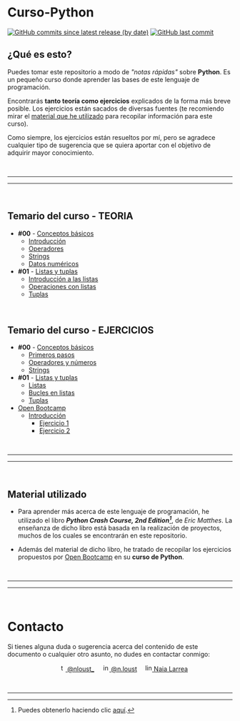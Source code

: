 # Curso-Python

[![GitHub commits since latest release (by date)](https://img.shields.io/github/commits-since/nlarrea/curso-python/fde91fb5c08999d8d28b0131381c89b6b71fc9eb?label=commits%20counter&style=flat-square)](https://github.com/nlarrea/curso-python/commits/main)
[![GitHub last commit](https://img.shields.io/github/last-commit/nlarrea/curso-python?style=flat-square)](https://github.com/NLarrea/curso-python/commits/main)

## ¿Qué es esto?

Puedes tomar este repositorio a modo de *"notas rápidas"* sobre **Python**. Es un pequeño curso donde aprender las bases de este lenguaje de programación.

Encontrarás **tanto teoría como ejercicios** explicados de la forma más breve posible. Los ejercicios están sacados de diversas fuentes (te recomiendo mirar el [material que he utilizado](#material-utilizado) para recopilar información para este curso).

Como siempre, los ejercicios están resueltos por mí, pero se agradece cualquier tipo de sugerencia que se quiera aportar con el objetivo de adquirir mayor conocimiento.


<br><hr>
<hr><br>

## Temario del curso - TEORIA

* **#00** - [Conceptos básicos](./TEORIA/00_conceptos_basicos/)
    * [Introducción](./TEORIA/00_conceptos_basicos/00_introduccion.py)
    * [Operadores](./TEORIA/00_conceptos_basicos/01_operadores.py)
    * [Strings](./TEORIA/00_conceptos_basicos/02_strings.py)
    * [Datos numéricos](./TEORIA/00_conceptos_basicos/03_numeros.py)
* **#01** - [Listas y tuplas](./TEORIA/01_listas_y_tuplas/)
    * [Introducción a las listas](./TEORIA/01_listas_y_tuplas/00_introduccion_listas.py)
    * [Operaciones con listas](./TEORIA/01_listas_y_tuplas/01_operaciones_con_listas.py)
    * [Tuplas](./TEORIA/01_listas_y_tuplas/02_tuplas.py)

<br>

## Temario del curso - EJERCICIOS

* **#00** - [Conceptos básicos](./EJERCICIOS/00_conceptos_basicos/)
    * [Primeros pasos](./EJERCICIOS/00_conceptos_basicos/00_introduccion.py)
    * [Operadores y números](./EJERCICIOS/00_conceptos_basicos/01_operadores.py)
    * [Strings](./EJERCICIOS/00_conceptos_basicos/02_strings.py)
* **#01** - [Listas y tuplas](./EJERCICIOS/01_listas_y_tuplas/)
    * [Listas](./EJERCICIOS/01_listas_y_tuplas/00_listas.py)
    * [Bucles en listas](./EJERCICIOS/01_listas_y_tuplas/01_operaciones_con_listas.py)
    * [Tuplas](./EJERCICIOS/01_listas_y_tuplas/02_tuplas.py)
* [Open Bootcamp](./EJERCICIOS/OpenBootcamp/)
    * [Introducción](./EJERCICIOS/OpenBootcamp/00-intro/enunciado.md#enunciado-del-ejercicio)
        * [Ejercicio 1](./EJERCICIOS/OpenBootcamp/00-intro/enunciado.md#enunciado-1)
        * [Ejercicio 2](./EJERCICIOS/OpenBootcamp/00-intro/enunciado.md#enunciado-2)


<br><hr>
<hr><br>


## Material utilizado

- Para aprender más acerca de este lenguaje de programación, he utilizado el libro ***Python Crash Course, 2nd Edition[^1]***, de *Eric Matthes*. La enseñanza de dicho libro está basada en la realización de proyectos, muchos de los cuales se encontrarán en este repositorio.

- Además del material de dicho libro, he tratado de recopilar los ejercicios propuestos por [Open Bootcamp](https://open-bootcamp.com/) en su **curso de Python**.


<br><hr>
<hr><br>


# Contacto

Si tienes alguna duda o sugerencia acerca del contenido de este documento o cualquier otro asunto, no dudes en contactar conmigo:

<div align="center">
&emsp;<a href="https://twitter.com/nloust_"><img width="16" alt="twitter_logo" src="https://user-images.githubusercontent.com/110897750/195668304-54d1fbb3-bea1-4f9d-9ee7-7e494bd79013.png"> @nloust_</a> <!-- twitter: -->
&emsp;<a href="https://www.instagram.com/n.loust/"><img width="16" alt="instagram_logo" src="https://seeklogo.com/images/I/instagram-new-2016-logo-4773FE3F99-seeklogo.com.png"> @n.loust</a> <!-- instagram: -->
&emsp;<a href="https://www.linkedin.com/in/naia-larrea/"><img width="16" alt="linkedin_logo" src="https://user-images.githubusercontent.com/110897750/195669519-30e44b5d-4bef-47d3-9e37-81cff0ee5e55.png"> Naia Larrea</a> <!-- linkedin: -->
</div>


<br><hr>


[^1]: Puedes obtenerlo haciendo clic [aquí](https://www.amazon.com/Python-Crash-Course-2nd-Edition/dp/1593279280). 